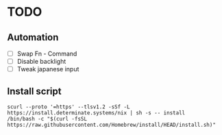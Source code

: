 # TODO

## Automation

- [ ] Swap Fn - Command
- [ ] Disable backlight
- [ ] Tweak japanese input

## Install script

```shell
scurl --proto '=https' --tlsv1.2 -sSf -L https://install.determinate.systems/nix | sh -s -- install
/bin/bash -c "$(curl -fsSL https://raw.githubusercontent.com/Homebrew/install/HEAD/install.sh)"
```
